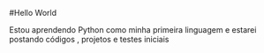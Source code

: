 #Hello World

Estou aprendendo Python como minha primeira linguagem e estarei postando códigos , projetos e testes iniciais
